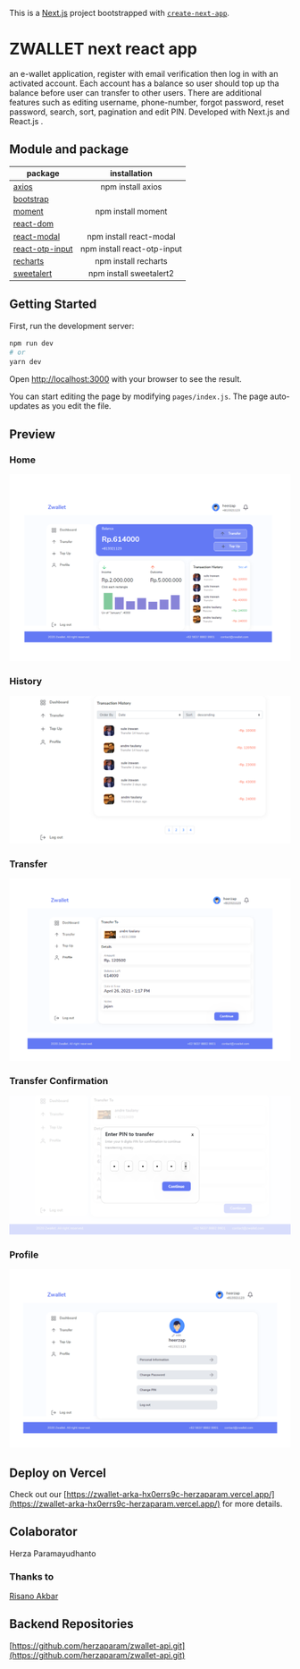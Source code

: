 This is a [Next.js](https://nextjs.org/) project bootstrapped with [`create-next-app`](https://github.com/vercel/next.js/tree/canary/packages/create-next-app).

# ZWALLET next react app
an e-wallet application, register with email verification then log in with an activated account. Each account has a balance so user should top up tha balance before user can transfer to other users. There are additional features such as editing username, phone-number, forgot password, reset password, search, sort, pagination and edit PIN. Developed with Next.js and React.js .

## Module and package
| package       | installation  |
| ------------- |:-------------:|
| [axios](https://www.npmjs.com/package/axios) | npm install axios |
| [bootstrap](https://getbootstrap.com/docs/4.6/getting-started/introduction/) |  |
| [moment](https://www.npmjs.com/package/moment) | npm install moment |   
| [react-dom](https://reactjs.org/docs/react-dom.html) | |
| [react-modal](https://www.npmjs.com/package/react-modal) | npm install react-modal |
| [react-otp-input](https://www.npmjs.com/package/react-otp-input) | npm install react-otp-input |
| [recharts](https://www.npmjs.com/package/recharts) |npm install recharts |
| [sweetalert](https://www.npmjs.com/package/sweetalert2) | npm install sweetalert2 |

## Getting Started

First, run the development server:

```bash
npm run dev
# or
yarn dev
```

Open [http://localhost:3000](http://localhost:3000) with your browser to see the result.

You can start editing the page by modifying `pages/index.js`. The page auto-updates as you edit the file.


## Preview
### Home
![home page](https://github.com/herzaparam/zwallet-arka/blob/main/public/home.png "home page")

### History
![history page](https://github.com/herzaparam/zwallet-arka/blob/main/public/history.png "history page")

### Transfer
![home page](https://github.com/herzaparam/zwallet-arka/blob/main/public/transferconfirmation.png "home page")

### Transfer Confirmation
![home page](https://github.com/herzaparam/zwallet-arka/blob/main/public/confirmpin.png "home page")

### Profile
![profile page](https://github.com/herzaparam/zwallet-arka/blob/main/public/profile.png "profile page")

## Deploy on Vercel
Check out our [https://zwallet-arka-hx0errs9c-herzaparam.vercel.app/](https://zwallet-arka-hx0errs9c-herzaparam.vercel.app/) for more details.

## Colaborator
Herza Paramayudhanto
### Thanks to
[Risano Akbar](https://github.com/muhammadrisano)

## Backend Repositories
[https://github.com/herzaparam/zwallet-api.git](https://github.com/herzaparam/zwallet-api.git)
